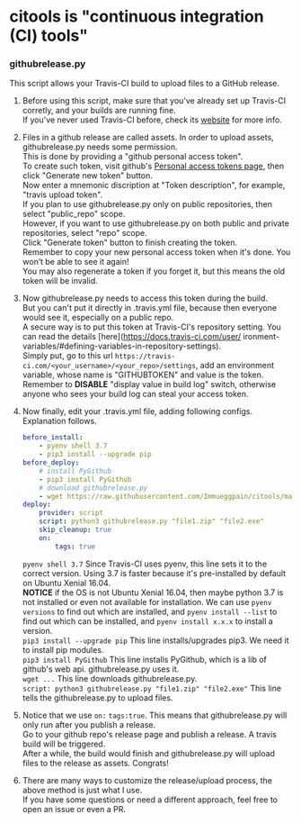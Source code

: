 # citools is "continuous integration (CI) tools"

### githubrelease.py
This script allows your Travis-CI build to upload files to a GitHub release.

1. Before using this script, make sure that you've already set up Travis-CI corretly, and your builds are running fine.  
If you've never used Travis-CI before, check its [website](https://docs.travis-ci.com/) for more info.

1. Files in a github release are called assets. In order to upload assets, githubrelease.py needs some permission.  
This is done by providing a "github personal access token".  
To create such token, visit github's [Personal access tokens page](https://github.com/settings/tokens), then click "Generate new token" button.  
Now enter a mnemonic discription at "Token description", for example, "travis upload token".  
If you plan to use githubrelease.py only on public repositories, then select "public_repo" scope.  
However, if you want to use githubrelease.py on both public and private repositories, select "repo" scope.  
Click "Generate token" button to finish creating the token.  
Remember to copy your new personal access token when it's done. You won’t be able to see it again!  
You may also regenerate a token if you forget it, but this means the old token will be invalid.

1. Now githubrelease.py needs to access this token during the build.  
But you can't put it directly in .travis.yml file, because then everyone would see it, especially on a public repo.  
A secure way is to put this token at Travis-CI's repository setting. You can read the details [here](https://docs.travis-ci.com/user/
ironment-variables/#defining-variables-in-repository-settings).  
Simply put, go to this url `https://travis-ci.com/<your_username>/<your_repo>/settings`, add an environment variable, whose name is "GITHUBTOKEN" and value is the token.  
Remember to **DISABLE** "display value in build log" switch, otherwise anyone who sees your build log can steal your access token.

1. Now finally, edit your .travis.yml file, adding following configs. Explanation follows.
    ```yaml
    before_install:
        - pyenv shell 3.7
        - pip3 install --upgrade pip
    before_deploy:
        # install PyGithub
        - pip3 install PyGithub
        # download githubrelease.py
        - wget https://raw.githubusercontent.com/Immueggpain/citools/master/githubrelease.py
    deploy:
        provider: script
        script: python3 githubrelease.py "file1.zip" "file2.exe"
        skip_cleanup: true
        on:
            tags: true
    ```
    `pyenv shell 3.7` Since Travis-CI uses pyenv, this line sets it to the correct version. Using 3.7 is faster because it's pre-installed by default on Ubuntu Xenial 16.04.  
    **NOTICE** if the OS is not Ubuntu Xenial 16.04, then maybe python 3.7 is not installed or even not available for installation. We can use `pyenv versions` to find out which are installed, and `pyenv install --list` to find out which can be installed, and `pyenv install x.x.x` to install a version.  
    `pip3 install --upgrade pip` This line installs/upgrades pip3. We need it to install pip modules.  
    `pip3 install PyGithub` This line installs PyGithub, which is a lib of github's web api. githubrelease.py uses it.  
    `wget ...` This line downloads githubrelease.py.  
    `script: python3 githubrelease.py "file1.zip" "file2.exe"` This line tells the githubrelease.py to upload files.  

1. Notice that we use `on:` `tags:true`. This means that githubrelease.py will only run after you publish a release.  
Go to your github repo's release page and publish a release. A travis build will be triggered.  
After a while, the build would finish and githubrelease.py will upload files to the release as assets. Congrats!

1. There are many ways to customize the release/upload process, the above method is just what I use.  
If you have some questions or need a different approach, feel free to open an issue or even a PR.
